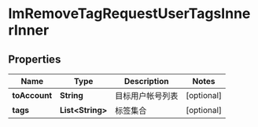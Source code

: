 

# ImRemoveTagRequestUserTagsInnerInner


## Properties

| Name | Type | Description | Notes |
|------------ | ------------- | ------------- | -------------|
|**toAccount** | **String** | 目标用户帐号列表 |  [optional] |
|**tags** | **List&lt;String&gt;** | 标签集合 |  [optional] |



